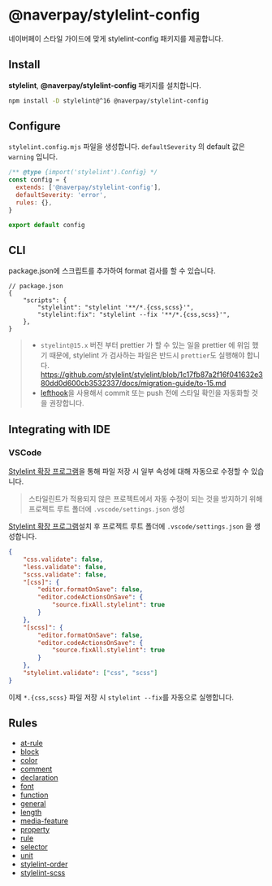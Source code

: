 # @naverpay/stylelint-config

네이버페이 스타일 가이드에 맞게 stylelint-config 패키지를 제공합니다.

## Install

**stylelint**, **@naverpay/stylelint-config** 패키지를 설치합니다.

```bash
npm install -D stylelint@^16 @naverpay/stylelint-config
```

## Configure

`stylelint.config.mjs` 파일을 생성합니다. `defaultSeverity` 의 default 값은 `warning` 입니다.

```js
/** @type {import('stylelint').Config} */
const config = {
  extends: ['@naverpay/stylelint-config'],
  defaultSeverity: 'error',
  rules: {},
}

export default config
```

## CLI

package.json에 스크립트를 추가하여 format 검사를 할 수 있습니다.

```jsonc
// package.json
{
    "scripts": {
        "stylelint": "stylelint '**/*.{css,scss}'",
        "stylelint:fix": "stylelint --fix '**/*.{css,scss}'",
    },
}
```

> - `styelint@15.x` 버전 부터 prettier 가 할 수 있는 일을 prettier 에 위임 했기 때문에, stylelint 가 검사하는 파일은 반드시 `prettier`도 실행해야 합니다. <https://github.com/stylelint/stylelint/blob/1c17fb87a2f16f041632e380dd0d600cb3532337/docs/migration-guide/to-15.md>
> - [lefthook](https://github.com/evilmartians/lefthook)을 사용해서 commit 또는 push 전에 스타일 확인을 자동화할 것을 권장합니다.

## Integrating with IDE

### VSCode

[Stylelint 확장 프로그램][Stylelint]을 통해 파일 저장 시 일부 속성에 대해 자동으로 수정할 수 있습니다.

> 스타일린트가 적용되지 않은 프로젝트에서 자동 수정이 되는 것을 방지하기 위해 프로젝트 루트 폴더에 `.vscode/settings.json` 생성

[Stylelint 확장 프로그램][Stylelint]설치 후 프로젝트 루트 폴더에 `.vscode/settings.json` 을 생성합니다.

```json
{
    "css.validate": false,
    "less.validate": false,
    "scss.validate": false,
    "[css]": {
        "editor.formatOnSave": false,
        "editor.codeActionsOnSave": {
            "source.fixAll.stylelint": true
        }
    },
    "[scss]": {
        "editor.formatOnSave": false,
        "editor.codeActionsOnSave": {
            "source.fixAll.stylelint": true
        }
    },
    "stylelint.validate": ["css", "scss"]
}
```

이제 `*.{css,scss}` 파일 저장 시 `stylelint --fix`를 자동으로 실행합니다.

[Stylelint]: https://marketplace.visualstudio.com/items?itemName=stylelint.vscode-stylelint

## Rules

- [at-rule](./src/rules/stylelint/at-rule/README.md)
- [block](./src/rules/stylelint/block/README.md)
- [color](./src/rules/stylelint/color/README.md)
- [comment](./src/rules/stylelint/comment/README.md)
- [declaration](./src/rules/stylelint/declaration/README.md)
- [font](./src/rules/stylelint/font/README.md)
- [function](./src/rules/stylelint/function/README.md)
- [general](./src/rules/stylelint/general/README.md)
- [length](./src/rules/stylelint/length/README.md)
- [media-feature](./src/rules/stylelint/media-feature/README.md)
- [property](./src/rules/stylelint/property/README.md)
- [rule](./src/rules/stylelint/rule/README.md)
- [selector](./src/rules/stylelint/selector/README.md)
- [unit](./src/rules/stylelint/unit/README.md)
- [stylelint-order](./src/rules/stylelint-order/README.md)
- [stylelint-scss](./src/rules/stylelint-scss/README.md)
